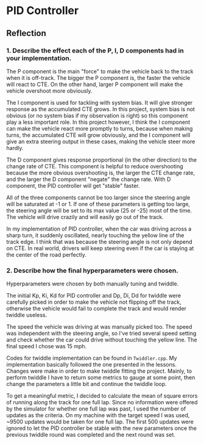 # PID Controller

## Reflection

### 1. Describe the effect each of the P, I, D components had in your implementation.

The P component is the main "force" to make the vehicle back to the track when it is off-track. The bigger the P component is, the faster the vehicle will react to CTE. On the other hand, larger P component will make the vehicle overshoot more obviously. 

The I component is used for tackling with system bias. It will give stronger response as the accumulated CTE grows. In this project, system bias is not obvious (or no system bias if my observation is right) so this component play a less important role. In this project however, I think the I component can make the vehicle react more promptly to turns, because when making turns, the accumulated CTE will grow obviously, and the I component will give an extra steering output in these cases, making the vehicle steer more hardly.

The D component gives response proportional (in the other direction) to the change rate of CTE. This component is helpful to reduce overshooting because the more obvious overshooting is, the larger the CTE change rate, and the larger the D component "negate" the change rate. With D component, the PID controller will get "stable" faster. 

All of the three components cannot be too larger since the steering angle will be saturated at -1 or 1. If one of these parameters is getting too large, the steering angle will be set to its max value (25 or -25) most of the time. The vehicle will drive crazily and will easily go out of the track.

In my implementation of PID controller, when the car was driving across a sharp turn, it suddenly oscillated, nearly touching the yellow line of the track edge. I think that was because the steering angle is not only depend on CTE. In real world, drivers will keep steering even if the car is staying at the center of the road perfectly.

### 2. Describe how the final hyperparameters were chosen.

Hyperparameters were chosen by both manually tuning and twiddle.

The initial Kp, Ki, Kd for PID controller and Dp, Di, Dd for twiddle were carefully picked in order to make the vehicle not flipping off the track, otherwise the vehicle would fail to complete the track and would render twiddle useless.

The speed the vehicle was driving at was manually picked too. The speed was independent with the steering angle, so I've tried several speed setting and check whether the car could drive without touching the yellow line. The final speed I chose was 15 mph.

Codes for twiddle implementation can be found in `Twiddler.cpp`. My implementation basically followed the one presented in the lessons. Changes were make in order to make twiddle fitting the project. Mainly, to perform twiddle I have to return some metrics to gauge at some point, then change the parameters a little bit and continue the twiddle loop.

To get a meaningful metric, I decided to calculate the mean of square errors of running along the track for one full lap. Since no information were offered by the simulator for whether one full lap was past, I used the number of updates as the criteria. On my machine with the target speed I was used, ~9500 updates would be taken for one full lap. The first 500 updates were ignored to let the PID controller be stable with the new parameters once the previous twiddle round was completed and the next round was set. 

 